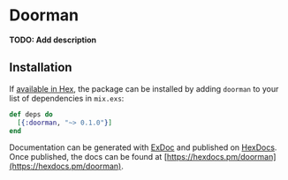 # Doorman

**TODO: Add description**

## Installation

If [available in Hex](https://hex.pm/docs/publish), the package can be installed
by adding `doorman` to your list of dependencies in `mix.exs`:

```elixir
def deps do
  [{:doorman, "~> 0.1.0"}]
end
```

Documentation can be generated with [ExDoc](https://github.com/elixir-lang/ex_doc)
and published on [HexDocs](https://hexdocs.pm). Once published, the docs can
be found at [https://hexdocs.pm/doorman](https://hexdocs.pm/doorman).

